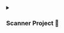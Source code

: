 <details>
<summary><h3>Scanner Project 🚩</h3></summary>
Part I: Imagine you are a statistician. You should ask the user how many numbers they are going to
enter. Then, you should proceed to accept this many integers. Once you have accepted all of the
integers, find the sum and mean. Print these values for the user.
Sample output:
Statistics Program
------------------
How many numbers would you like to enter?
4
Enter number 1: 5
Enter number 2: 7
Enter number 3: 8
Enter number 4: 6
-------------------
Statistical Calculations are:
Sum: 26
Mean: 6.5
Part II: Rumor has it that George Lucas may use a “formula” to create all of those strange sounding
names you see in the Star Wars movies (Jar Jar Binks, ObiWan, etc.)
Write a program that allows users to see what their Star Wars name might be according to the
suggested “formula”, follow the steps below.
Prompt the user for the following information:
1. First Name
2. Middle Name
3. Last Name
4. The Town of their Birth
Print their Star Wars Name using the following criteria:
Star Wars First Name = first three letters of last name + first 2 letters of first name
Star Wars Last Name = first two letters of middle name + first three letters of town of birth
Star Wars Name
------------------
Please enter the following information to determine your Star Wars Name!
First Name: Bethany
Middle Name: Lynn
Last Name: Houser
Town of Birth: West Islip
-------------------
Your Star Wars Name is:
Hoube Lywes
